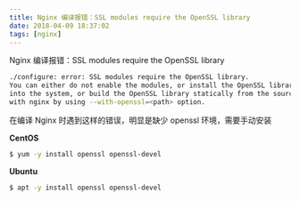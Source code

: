```yaml
---
title: Nginx 编译报错：SSL modules require the OpenSSL library
date: 2018-04-09 18:37:02
tags: [nginx]
---
```


Nginx 编译报错：SSL modules require the OpenSSL library
<!-- more -->

```bash
./configure: error: SSL modules require the OpenSSL library.
You can either do not enable the modules, or install the OpenSSL library
into the system, or build the OpenSSL library statically from the source
with nginx by using --with-openssl=<path> option.
```

在编译 Nginx 时遇到这样的错误，明显是缺少 openssl 环境，需要手动安装

**CentOS**

```bash
$ yum -y install openssl openssl-devel
```

**Ubuntu**

```bash
$ apt -y install openssl openssl-devel
```
